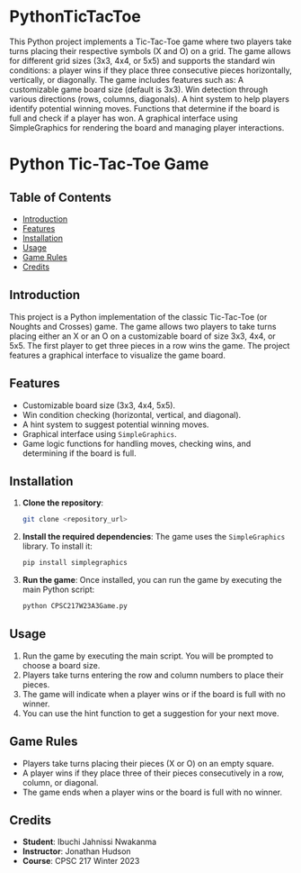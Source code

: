 # PythonTicTacToe
 This Python project implements a Tic-Tac-Toe game where two players take turns placing their respective symbols (X and O) on a grid. The game allows for different grid sizes (3x3, 4x4, or 5x5) and supports the standard win conditions: a player wins if they place three consecutive pieces horizontally, vertically, or diagonally.  The game includes features such as:  A customizable game board size (default is 3x3). Win detection through various directions (rows, columns, diagonals). A hint system to help players identify potential winning moves. Functions that determine if the board is full and check if a player has won. A graphical interface using SimpleGraphics for rendering the board and managing player interactions.

# Python Tic-Tac-Toe Game

## Table of Contents
- [Introduction](#introduction)
- [Features](#features)
- [Installation](#installation)
- [Usage](#usage)
- [Game Rules](#game-rules)
- [Credits](#credits)

## Introduction
This project is a Python implementation of the classic Tic-Tac-Toe (or Noughts and Crosses) game. The game allows two players to take turns placing either an X or an O on a customizable board of size 3x3, 4x4, or 5x5. The first player to get three pieces in a row wins the game. The project features a graphical interface to visualize the game board.

## Features
- Customizable board size (3x3, 4x4, 5x5).
- Win condition checking (horizontal, vertical, and diagonal).
- A hint system to suggest potential winning moves.
- Graphical interface using `SimpleGraphics`.
- Game logic functions for handling moves, checking wins, and determining if the board is full.

## Installation
1. **Clone the repository**:
    ```bash
    git clone <repository_url>
    ```
2. **Install the required dependencies**:
    The game uses the `SimpleGraphics` library. To install it:
    ```bash
    pip install simplegraphics
    ```
3. **Run the game**:
    Once installed, you can run the game by executing the main Python script:
    ```bash
    python CPSC217W23A3Game.py
    ```

## Usage
1. Run the game by executing the main script. You will be prompted to choose a board size.
2. Players take turns entering the row and column numbers to place their pieces.
3. The game will indicate when a player wins or if the board is full with no winner.
4. You can use the hint function to get a suggestion for your next move.

## Game Rules
- Players take turns placing their pieces (X or O) on an empty square.
- A player wins if they place three of their pieces consecutively in a row, column, or diagonal.
- The game ends when a player wins or the board is full with no winner.

## Credits
- **Student**: Ibuchi Jahnissi Nwakanma
- **Instructor**: Jonathan Hudson
- **Course**: CPSC 217 Winter 2023

